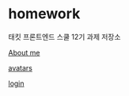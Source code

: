 # homework

태킷 프론트엔드 스쿨 12기 과제 저장소

[About me](https://github.com/betteree/homework/blob/main/md/about-me.md)

[avatars](https://betteree.github.io/homework/avatars/avatars.html)

[login](https://betteree.github.io/homework/blob/main/md/login.md)
